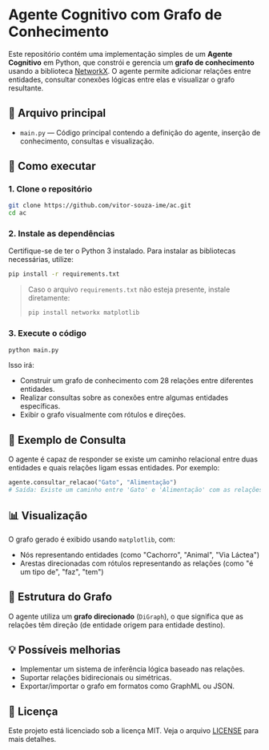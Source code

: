 # Agente Cognitivo com Grafo de Conhecimento

Este repositório contém uma implementação simples de um **Agente Cognitivo** em Python, que constrói e gerencia um **grafo de conhecimento** usando a biblioteca [NetworkX](https://networkx.org/). O agente permite adicionar relações entre entidades, consultar conexões lógicas entre elas e visualizar o grafo resultante.

## 📁 Arquivo principal

- `main.py` — Código principal contendo a definição do agente, inserção de conhecimento, consultas e visualização.

## 🚀 Como executar

### 1. Clone o repositório

```bash
git clone https://github.com/vitor-souza-ime/ac.git
cd ac
````

### 2. Instale as dependências

Certifique-se de ter o Python 3 instalado. Para instalar as bibliotecas necessárias, utilize:

```bash
pip install -r requirements.txt
```

> Caso o arquivo `requirements.txt` não esteja presente, instale diretamente:
>
> ```bash
> pip install networkx matplotlib
> ```

### 3. Execute o código

```bash
python main.py
```

Isso irá:

* Construir um grafo de conhecimento com 28 relações entre diferentes entidades.
* Realizar consultas sobre as conexões entre algumas entidades específicas.
* Exibir o grafo visualmente com rótulos e direções.

## 🧠 Exemplo de Consulta

O agente é capaz de responder se existe um caminho relacional entre duas entidades e quais relações ligam essas entidades. Por exemplo:

```python
agente.consultar_relacao("Gato", "Alimentação")
# Saída: Existe um caminho entre 'Gato' e 'Alimentação' com as relações: é um tipo de -> precisa de
```

## 📊 Visualização

O grafo gerado é exibido usando `matplotlib`, com:

* Nós representando entidades (como "Cachorro", "Animal", "Via Láctea")
* Arestas direcionadas com rótulos representando as relações (como "é um tipo de", "faz", "tem")

## 📌 Estrutura do Grafo

O agente utiliza um **grafo direcionado** (`DiGraph`), o que significa que as relações têm direção (de entidade origem para entidade destino).

## 💡 Possíveis melhorias

* Implementar um sistema de inferência lógica baseado nas relações.
* Suportar relações bidirecionais ou simétricas.
* Exportar/importar o grafo em formatos como GraphML ou JSON.

## 📄 Licença

Este projeto está licenciado sob a licença MIT. Veja o arquivo [LICENSE](LICENSE) para mais detalhes.

